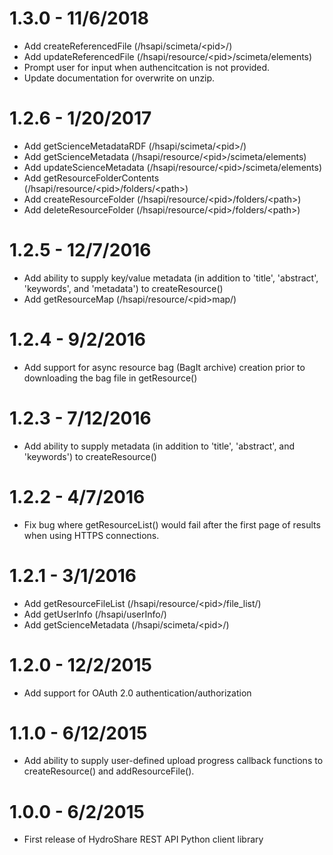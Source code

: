 # 1.3.0 - 11/6/2018
  - Add createReferencedFile (/hsapi/scimeta/\<pid\>/)
  - Add updateReferencedFile (/hsapi/resource/\<pid\>/scimeta/elements)
  - Prompt user for input when authencitcation is not provided.
  - Update documentation for overwrite on unzip.

# 1.2.6 - 1/20/2017
  - Add getScienceMetadataRDF (/hsapi/scimeta/\<pid\>/)
  - Add getScienceMetadata (/hsapi/resource/\<pid\>/scimeta/elements)
  - Add updateScienceMetadata (/hsapi/resource/\<pid\>/scimeta/elements)
  - Add getResourceFolderContents (/hsapi/resource/\<pid\>/folders/\<path\>)
  - Add createResourceFolder (/hsapi/resource/\<pid\>/folders/\<path\>)
  - Add deleteResourceFolder (/hsapi/resource/\<pid\>/folders/\<path\>)

# 1.2.5 - 12/7/2016
  - Add ability to supply key/value metadata (in addition to 'title', 'abstract', 'keywords', and 'metadata')
  to createResource()
  - Add getResourceMap (/hsapi/resource/\<pid\>map/)

# 1.2.4 - 9/2/2016
  - Add support for async resource bag (BagIt archive) creation prior to downloading
  the bag file in getResource()

# 1.2.3 - 7/12/2016
  - Add ability to supply metadata (in addition to 'title', 'abstract', and 'keywords')
  to createResource()

# 1.2.2 - 4/7/2016
  - Fix bug where getResourceList() would fail after the first page of results
    when using HTTPS connections.

# 1.2.1 - 3/1/2016
  - Add getResourceFileList (/hsapi/resource/\<pid\>/file_list/)
  - Add getUserInfo (/hsapi/userInfo/)
  - Add getScienceMetadata (/hsapi/scimeta/\<pid\>/)

# 1.2.0 - 12/2/2015
  - Add support for OAuth 2.0 authentication/authorization

# 1.1.0 - 6/12/2015
  - Add ability to supply user-defined upload progress callback functions to
    createResource() and addResourceFile().

# 1.0.0 - 6/2/2015
  - First release of HydroShare REST API Python client library
